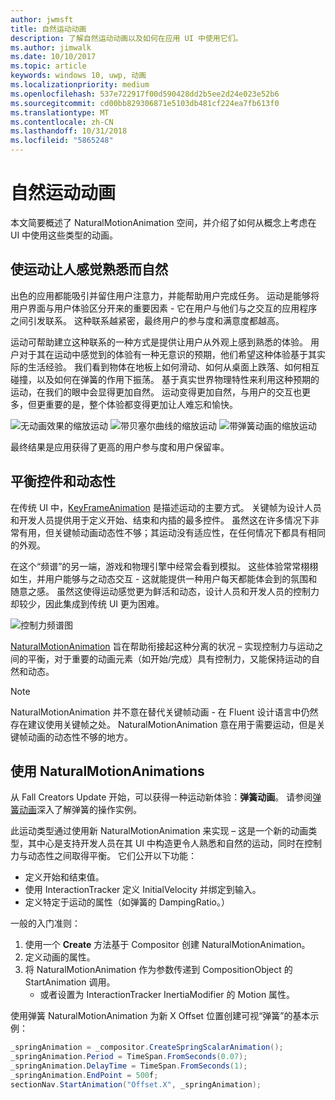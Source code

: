 ```yaml
---
author: jwmsft
title: 自然运动动画
description: 了解自然运动动画以及如何在应用 UI 中使用它们。
ms.author: jimwalk
ms.date: 10/10/2017
ms.topic: article
keywords: windows 10, uwp, 动画
ms.localizationpriority: medium
ms.openlocfilehash: 537e722917f00d590428dd2b5ee2d24e023e52b6
ms.sourcegitcommit: cd00bb829306871e5103db481cf224ea7fb613f0
ms.translationtype: MT
ms.contentlocale: zh-CN
ms.lasthandoff: 10/31/2018
ms.locfileid: "5865248"
---
```

# <a name="natural-motion-animations"></a>自然运动动画

本文简要概述了 NaturalMotionAnimation 空间，并介绍了如何从概念上考虑在 UI 中使用这些类型的动画。

## <a name="making-motion-feel-familiar-and-natural"></a>使运动让人感觉熟悉而自然

出色的应用都能吸引并留住用户注意力，并能帮助用户完成任务。 运动是能够将用户界面与用户体验区分开来的重要因素 - 它在用户与他们与之交互的应用程序之间引发联系。 这种联系越紧密，最终用户的参与度和满意度都越高。

运动可帮助建立这种联系的一种方式是提供让用户从外观上感到熟悉的体验。 用户对于其在运动中感觉到的体验有一种无意识的预期，他们希望这种体验基于其实际的生活经验。 我们看到物体在地板上如何滑动、如何从桌面上跌落、如何相互碰撞，以及如何在弹簧的作用下振荡。 基于真实世界物理特性来利用这种预期的运动，在我们的眼中会显得更加自然。 运动变得更加自然，与用户的交互也更多，但更重要的是，整个体验都变得更加让人难忘和愉快。

![无动画效果的缩放运动](images/animation/scale-no-animation.gif)
![带贝塞尔曲线的缩放运动](images/animation/scale-cubic-bezier.gif)
![带弹簧动画的缩放运动](images/animation/scale-spring.gif)

最终结果是应用获得了更高的用户参与度和用户保留率。

## <a name="balancing-control-and-dynamism"></a>平衡控件和动态性

在传统 UI 中，[KeyFrameAnimation](https://docs.microsoft.com/uwp/api/windows.ui.composition.keyframeanimation) 是描述运动的主要方式。 关键帧为设计人员和开发人员提供用于定义开始、结束和内插的最多控件。 虽然这在许多情况下非常有用，但关键帧动画动态性不够；其运动没有适应性，在任何情况下都具有相同的外观。

在这个“频谱”的另一端，游戏和物理引擎中经常会看到模拟。 这些体验常常栩栩如生，并用户能够与之动态交互 - 这就能提供一种用户每天都能体会到的氛围和随意之感。 虽然这使得运动感觉更为鲜活和动态，设计人员和开发人员的控制力却较少，因此集成到传统 UI 更为困难。

![控制力频谱图](images/animation/natural-motion-diagram.png)

[NaturalMotionAnimation](https://docs.microsoft.com/uwp/api/windows.ui.composition.naturalmotionanimation) 旨在帮助衔接起这种分离的状况 – 实现控制力与运动之间的平衡，对于重要的动画元素（如开始/完成）具有控制力，又能保持运动的自然和动态。

> [!NOTE]
> NaturalMotionAnimation 并不意在替代关键帧动画 - 在 Fluent 设计语言中仍然存在建议使用关键帧之处。 NaturalMotionAnimation 意在用于需要运动，但是关键帧动画的动态性不够的地方。

## <a name="using-naturalmotionanimations"></a>使用 NaturalMotionAnimations

从 Fall Creators Update 开始，可以获得一种运动新体验：**弹簧动画**。 请参阅[弹簧动画](spring-animations.md)深入了解弹簧的操作实例。

此运动类型通过使用新 NaturalMotionAnimation 来实现 – 这是一个新的动画类型，其中心是支持开发人员在其 UI 中构造更令人熟悉和自然的运动，同时在控制力与动态性之间取得平衡。 它们公开以下功能：

- 定义开始和结束值。
- 使用 InteractionTracker 定义 InitialVelocity 并绑定到输入。
- 定义特定于运动的属性（如弹簧的 DampingRatio。）

一般的入门准则：

1. 使用一个 **Create** 方法基于 Compositor 创建 NaturalMotionAnimation。
1. 定义动画的属性。
1. 将 NaturalMotionAnimation 作为参数传递到 CompositionObject 的 StartAnimation 调用。
    - 或者设置为 InteractionTracker InertiaModifier 的 Motion 属性。

使用弹簧 NaturalMotionAnimation 为新 X Offset 位置创建可视“弹簧”的基本示例：

```csharp
_springAnimation = _compositor.CreateSpringScalarAnimation();
_springAnimation.Period = TimeSpan.FromSeconds(0.07);
_springAnimation.DelayTime = TimeSpan.FromSeconds(1);
_springAnimation.EndPoint = 500f;
sectionNav.StartAnimation("Offset.X", _springAnimation);
```
